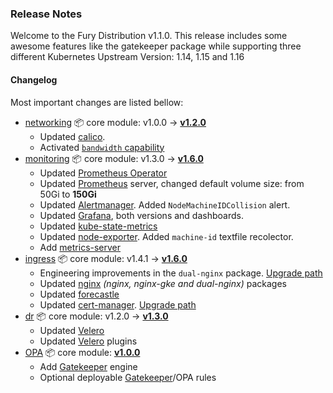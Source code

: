 ### Release Notes

Welcome to the Fury Distribution v1.1.0. This release includes some awesome features like the gatekeeper package while supporting three different Kubernetes Upstream Version: 1.14, 1.15 and 1.16

#### Changelog

Most important changes are listed bellow:

- [networking](https://github.com/sighupio/fury-kubernetes-networking) 📦 core module: v1.0.0 -> [**v1.2.0**](https://github.com/sighupio/fury-kubernetes-networking/tree/v1.2.0)
  - Updated [calico]. 
  - Activated [`bandwidth` capability](https://kubernetes.io/docs/concepts/extend-kubernetes/compute-storage-net/network-plugins/#support-traffic-shaping)
- [monitoring](https://github.com/sighupio/fury-kubernetes-monitoring) 📦 core module: v1.3.0 -> [**v1.6.0**](https://github.com/sighupio/fury-kubernetes-monitoring/tree/v1.6.0)
  - Updated [Prometheus Operator]
  - Updated [Prometheus] server, changed default volume size: from 50Gi to **150Gi**
  - Updated [Alertmanager]. Added `NodeMachineIDCollision` alert.
  - Updated [Grafana], both versions and dashboards.
  - Updated [kube-state-metrics]
  - Updated [node-exporter]. Added `machine-id` textfile recolector.
  - Add [metrics-server]
- [ingress](https://github.com/sighupio/fury-kubernetes-ingress) 📦 core module: v1.4.1 -> [**v1.6.0**](https://github.com/sighupio/fury-kubernetes-ingress/tree/v1.6.0)
  - Engineering improvements in the `dual-nginx` package. [Upgrade path](https://github.com/sighupio/fury-kubernetes-ingress/blob/master/docs/releases/v1.5.0.md#upgrade-path)
  - Updated [nginx] *(nginx, nginx-gke and dual-nginx)* packages
  - Updated [forecastle]
  - Updated [cert-manager]. [Upgrade path](https://github.com/sighupio/fury-kubernetes-ingress/blob/v1.6.0/docs/releases/v1.6.0.md#cert-manager)
- [dr](https://github.com/sighupio/fury-kubernetes-dr) 📦 core module: v1.2.0 -> [**v1.3.0**](https://github.com/sighupio/fury-kubernetes-dr/tree/v1.3.0)
  - Updated [Velero]
  - Updated [Velero] plugins
- [OPA](https://github.com/sighupio/fury-kubernetes-opa) 📦 core module: [**v1.0.0**](https://github.com/sighupio/fury-kubernetes-opa/tree/v1.0.0)
  - Add [Gatekeeper] engine
  - Optional deployable [Gatekeeper]/OPA rules

[Velero]: https://velero.io/
[cert-manager]: https://github.com/jetstack/cert-manager
[forecastle]: https://github.com/stakater/Forecastle
[nginx]: https://github.com/kubernetes/ingress-nginx
[metrics-server]: https://github.com/kubernetes/kubernetes/tree/master/cluster/addons/metrics-server
[node-exporter]: https://github.com/prometheus/node_exporter
[kube-state-metrics]: https://github.com/kubernetes/kube-state-metrics
[Grafana]: https://grafana.com/
[Alertmanager]: https://github.com/prometheus/alertmanager
[Prometheus]: https://prometheus.io/
[Prometheus Operator]: https://github.com/coreos/prometheus-operator
[calico]: https://www.projectcalico.org/
[Gatekeeper]: https://github.com/open-policy-agent/gatekeeper
